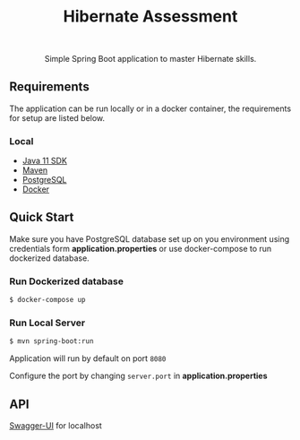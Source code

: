 <h1 align="center"> Hibernate Assessment </h1> <br>

<p align="center">
  Simple Spring Boot application to master Hibernate skills.
</p>




## Requirements
The application can be run locally or in a docker container, the requirements for setup are listed below.


### Local
* [Java 11 SDK](https://www.oracle.com/java/technologies/downloads/#java11)
* [Maven](https://maven.apache.org/download.cgi)
* [PostgreSQL](https://www.postgresql.org/download/)
* [Docker](https://www.docker.com/get-docker)

## Quick Start
Make sure you have PostgreSQL database set up on you environment using credentials form __application.properties__
or use docker-compose to run dockerized database.

### Run Dockerized database

```bash
$ docker-compose up
```

### Run Local Server
```bash
$ mvn spring-boot:run
```

Application will run by default on port `8080`

Configure the port by changing `server.port` in __application.properties__

## API
[Swagger-UI](http://localhost:8080/swagger-ui/index.html) for localhost